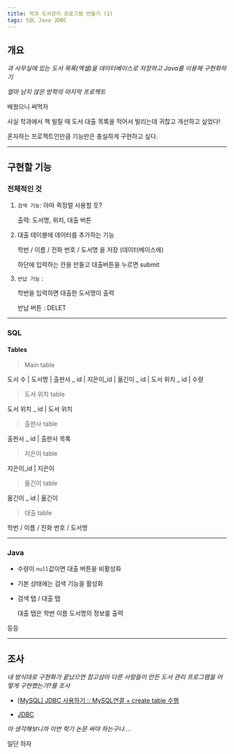 ```yaml
---
title: 학과 도서관리 프로그램 만들기 (1)
tags: SQL Java JDBC
---
```




## 개요

_과 사무실에 있는 도서 목록(엑셀)을 데이터베이스로 저장하고 Java를 이용해 구현화하기_

_얼마 남지 않은 방학의 마지막 프로젝트_

배웠으니 써먹자

사실 학과에서 책 빌릴 때 도서 대출 목록을 적어서 빌리는데 귀찮고 개선하고 싶었다!

혼자하는 프로젝트인만큼 기능만은 충실하게 구현하고 싶다.



---

## 구현할 기능

### 전체적인 것

1. `검색 기능`: 아마 퀵정렬 사용할 듯?

   출력: 도서명, 위치, 대출 버튼

2. 대출 테이블에 데이터를 추가하는 기능

   학번 / 이름 /  전화 번호 / 도서명 을 저장 (데이터베이스에)

   하단에 입력하는 칸을 만들고 대출버튼을 누르면 submit

3. `반납 기능` : 

   학번을 입력하면 대출한 도서명이 출력

   반납 버튼 : DELET 

---

### SQL

#### Tables

> Main table

도서 수 | 도서명 | 출판사 _ id  | 지은이_id | 옮긴이 _ id  | 도서 위치 _ id  | 수량



> 도서 위치 table

도서 위치 _ id | 도서 위치



> 출판사 table

출판사 _ id | 출판사 목록



> 지은이 table

지은이_id | 지은이



> 옮긴이 table

옮긴이 _ id | 옮긴이



> 대출 table

학번 / 이름 /  전화 번호 / 도서명

---

### Java

+ 수량이 `null`값이면 대출 버튼을 비활성화

+ 기본 상태에는 검색 기능을 활성화

+ 검색 탭 / 대출 탭

  대출 탭은 학번 이름 도서명의 정보를 출력

등등

---

## 조사

_내 방식대로 구현화가 끝났으면 참고삼아 다른 사람들이 만든 도서 관리 프로그램을 어떻게 구현했는가?를 조사_

+ [[MySQL\] JDBC 사용하기 :: MySQL연결 + create table 수행](https://joooootopia.tistory.com/16)

+ [JDBC](https://xinet.kr/?p=1591)



_아 생각해보니까 이번 학기 논문 써야 하는구나...._

일단 하자
